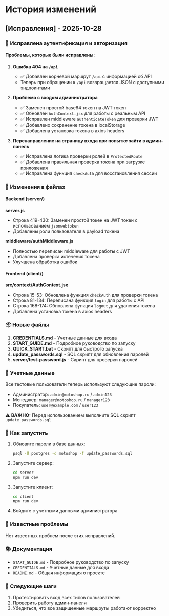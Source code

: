 # История изменений

## [Исправления] - 2025-10-28

### 🔧 Исправлена аутентификация и авторизация

#### Проблемы, которые были исправлены:

1. **Ошибка 404 на `/api`**
   - ✅ Добавлен корневой маршрут `/api` с информацией об API
   - Теперь при обращении к `/api` возвращается JSON с доступными эндпоинтами

2. **Проблема с входом администратора**
   - ✅ Заменен простой base64 токен на JWT токен
   - ✅ Обновлен `AuthContext.jsx` для работы с реальным API
   - ✅ Исправлен middleware `authenticateToken` для проверки JWT
   - ✅ Добавлено сохранение токена в localStorage
   - ✅ Добавлена установка токена в axios headers

3. **Перенаправление на страницу входа при попытке зайти в админ-панель**
   - ✅ Исправлена логика проверки ролей в `ProtectedRoute`
   - ✅ Добавлена правильная проверка токена при загрузке приложения
   - ✅ Исправлена функция `checkAuth` для восстановления сессии

### 📝 Изменения в файлах

#### Backend (server/)

**server.js**
- Строка 419-430: Заменен простой токен на JWT токен с использованием `jsonwebtoken`
- Добавлены роли пользователя в payload токена

**middleware/authMiddleware.js**
- Полностью переписан middleware для работы с JWT
- Добавлена проверка истечения токена
- Улучшена обработка ошибок

#### Frontend (client/)

**src/context/AuthContext.jsx**
- Строка 15-53: Обновлена функция `checkAuth` для проверки токена
- Строка 81-134: Переписана функция `login` для работы с API
- Строка 168-174: Обновлена функция `logout` для удаления токена
- Добавлена установка токена в axios headers

### 📦 Новые файлы

1. **CREDENTIALS.md** - Учетные данные для входа
2. **START_GUIDE.md** - Подробное руководство по запуску
3. **QUICK_START.bat** - Скрипт для быстрого запуска
4. **update_passwords.sql** - SQL скрипт для обновления паролей
5. **server/test-password.js** - Скрипт для проверки паролей

### 🔐 Учетные данные

Все тестовые пользователи теперь используют следующие пароли:
- Администратор: `admin@motoshop.ru` / `admin123`
- Менеджер: `manager@motoshop.ru` / `manager123`
- Покупатель: `user@example.com` / `user123`

⚠️ **ВАЖНО:** Перед использованием выполните SQL скрипт `update_passwords.sql`

### 🚀 Как запустить

1. Обновите пароли в базе данных:
   ```bash
   psql -U postgres -d motoshop -f update_passwords.sql
   ```

2. Запустите сервер:
   ```bash
   cd server
   npm run dev
   ```

3. Запустите клиент:
   ```bash
   cd client
   npm run dev
   ```

4. Войдите с учетными данными администратора

### 🐛 Известные проблемы

Нет известных проблем после этих исправлений.

### 📚 Документация

- `START_GUIDE.md` - Подробное руководство по запуску
- `CREDENTIALS.md` - Учетные данные для входа
- `README.md` - Общая информация о проекте

### 🔄 Следующие шаги

1. Протестировать вход всех типов пользователей
2. Проверить работу админ-панели
3. Убедиться, что все защищенные маршруты работают корректно
